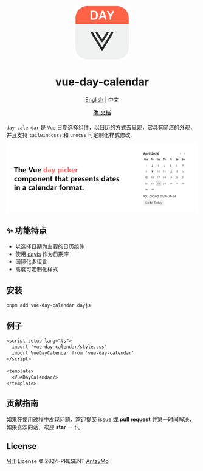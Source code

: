 <p align=center>
<a href="https://github.com/AntzyMo/vue-day-calendar"><img src="./assets/logo.svg" width="140" /></a>
</p>

<h1 align="center">
vue-day-calendar
</h1>

<p align="center">
<a href="https://github.com/AntzyMo/vue-day-calendar">English</a> | 中文
</p>

<p align="center">
<a href="https://daycalendar.antzy.me">📚️ 文档</a>
</p>


`day-calendar` 是 `Vue` 日期选择组件，以日历的方式去呈现，它具有简洁的外观，并且支持 `tailwindcsss` 和 `unocss` 可定制化样式修改.


![screenshot](./assets/screenshot.png)

## ✨ 功能特点
-  以选择日期为主要的日历组件
-  使用 [dayjs](https://dayjs.gitee.io/zh-CN) 作为日期库
-  国际化多语言
-  高度可定制化样式



## 安装
```shell
pnpm add vue-day-calendar dayjs
```

## 例子
```vue
<script setup lang="ts">
  import 'vue-day-calendar/style.css'
  import VueDayCalendar from 'vue-day-calendar'
</script>

<template>
  <VueDayCalendar/>
</template>
```

## 贡献指南
如果在使用过程中发现问题，欢迎提交 [issue](https://github.com/AntzyMo/vue-day-calendar/issues) 或 **pull request** 并第一时间解决，如果喜欢的话，欢迎 **star** 一下。
  

## License
[MIT](./LICENSE) License &copy; 2024-PRESENT [AntzyMo](https://github.com/AntzyMo)



